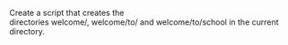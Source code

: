 Create a script that creates the directories welcome/, welcome/to/ and welcome/to/school in the current directory.
